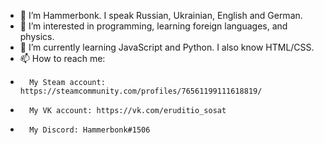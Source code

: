 - 👋 I’m Hammerbonk. I speak Russian, Ukrainian, English and German.
- 👀 I’m interested in programming, learning foreign languages, and physics.
- 🌱 I’m currently learning JavaScript and Python. I also know HTML/CSS.
- 📫 How to reach me:
-       My Steam account: https://steamcommunity.com/profiles/76561199111618819/
-       My VK account: https://vk.com/eruditio_sosat
-       My Discord: Hammerbonk#1506

<!---
Hammerbonk/Hammerbonk is a ✨ special ✨ repository because its `README.md` (this file) appears on your GitHub profile.
You can click the Preview link to take a look at your changes.
--->
